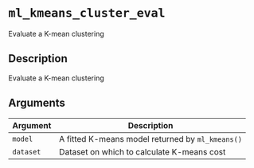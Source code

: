 # `ml_kmeans_cluster_eval`

Evaluate a K-mean clustering


## Description

Evaluate a K-mean clustering


## Arguments

Argument      |Description
------------- |----------------
`model`     |     A fitted K-means model returned by `ml_kmeans()`
`dataset`     |     Dataset on which to calculate K-means cost



